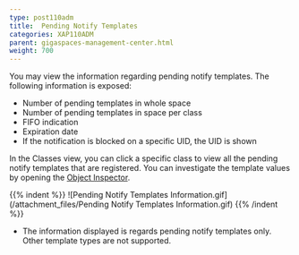 ```yaml
---
type: post110adm
title:  Pending Notify Templates
categories: XAP110ADM
parent: gigaspaces-management-center.html
weight: 700
---
```





You may view the information regarding pending notify templates. The following information is exposed:

- Number of pending templates in whole space
- Number of pending templates in space per class
- FIFO indication
- Expiration date
- If the notification is blocked on a specific UID, the UID is shown

In the Classes view, you can click a specific class to view all the pending notify templates that are registered. You can investigate the template values by opening the [Object Inspector](./gigaspaces-browser-object-inspector.html).

{{% indent %}}
![Pending Notify Templates Information.gif](/attachment_files/Pending Notify Templates Information.gif)
{{% /indent %}}

- The information displayed is regards pending notify templates only. Other template types are not supported.

